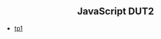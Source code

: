 <h2 align="center">JavaScript DUT2</h2>

- [tp1](https://github.com/KevinFroissart/DUT-JS/blob/master/tp1/README.md)
